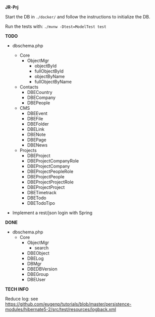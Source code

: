 **JR-Prj**

Start the DB in `./docker/` and follow the instructions to initialize the DB.

Run the tests with: `./mvnw -Dtest=ModelTest test`


**TODO**
- dbschema.php
  - Core
    - ObjectMgr
      - objectById
      - fullObjectById
      - objectByName
      - fullObjectByName
  - Contacts
    - DBECountry
    - DBECompany
    - DBEPeople
  - CMS
    - DBEEvent
    - DBEFile
    - DBEFolder
    - DBELink
    - DBENote
    - DBEPage
    - DBENews
  - Projects
    - DBEProject
    - DBEProjectCompanyRole
    - DBEProjectCompany
    - DBEProjectPeopleRole
    - DBEProjectPeople
    - DBEProjectProjectRole
    - DBEProjectProject
    - DBETimetrack
    - DBETodo
    - DBETodoTipo
    
- Implement a rest/json login with Spring

**DONE**
- dbschema.php
  - Core
    - ObjectMgr
      - search
    - DBEObject
    - DBELog
    - DBMgr
    - DBEDBVersion
    - DBEGroup
    - DBEUser

**TECH INFO**

Reduce log: see https://github.com/eugenp/tutorials/blob/master/persistence-modules/hibernate5-2/src/test/resources/logback.xml
